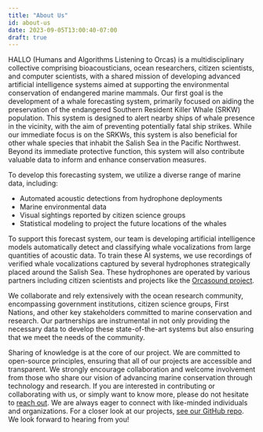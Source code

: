 ```yaml
---
title: "About Us"
id: about-us
date: 2023-09-05T13:00:40-07:00
draft: true
---
```


HALLO (Humans and Algorithms Listening to Orcas) is a multidisciplinary collective comprising bioacousticians, ocean researchers, citizen scientists, and computer scientists, with a shared mission of developing advanced artificial intelligence systems aimed at supporting the environmental conservation of endangered marine mammals. Our first goal is the development of a whale forecasting system, primarily focused on aiding the preservation of the endangered Southern Resident Killer Whale (SRKW) population. This system is designed to alert nearby ships of whale presence in the vicinity, with the aim of preventing potentially fatal ship strikes. While our immediate focus is on the SRKWs, this system is also beneficial for other whale species that inhabit the Salish Sea in the Pacific Northwest. Beyond its immediate protective function, this system will also contribute valuable data to inform and enhance conservation measures. 

To develop this forecasting system, we utilize a diverse range of marine data, including:

* Automated acoustic detections from hydrophone deployments
* Marine environmental data
* Visual sightings reported by citizen science groups
* Statistical modeling to project the future locations of the whales

To support this forecast system, our team is developing artificial intelligence models automatically detect and classifying whale vocalizations from large quantities of acoustic data.  To train these AI systems, we use recordings of verified whale vocalizations captured by several hydrophones strategically placed around the Salish Sea. These hydrophones are operated by various partners including citizen scientists and projects like the [Orcasound project](https://www.orcasound.net/).

We collaborate and rely extensively with the ocean research community, encompassing government institutions, citizen science groups, First Nations, and other key stakeholders committed to marine conservation and research. Our partnerships are instrumental in not only providing the necessary data to develop these state-of-the-art systems but also ensuring that we meet the needs of the community.

Sharing of knowledge is at the core of our project. We are committed to open-source principles, ensuring that all of our projects are accessible and transparent. We strongly encourage collaboration and welcome involvement from those who share our vision of advancing marine conservation through technology and research. If you are interested in contributing or collaborating with us, or simply want to know more, please do not hesitate to [reach out](/contact). We are always eager to connect with like-minded individuals and organizations. For a closer look at our projects, [see our GitHub repo](https://github.com/coastal-science). We look forward to hearing from you!
